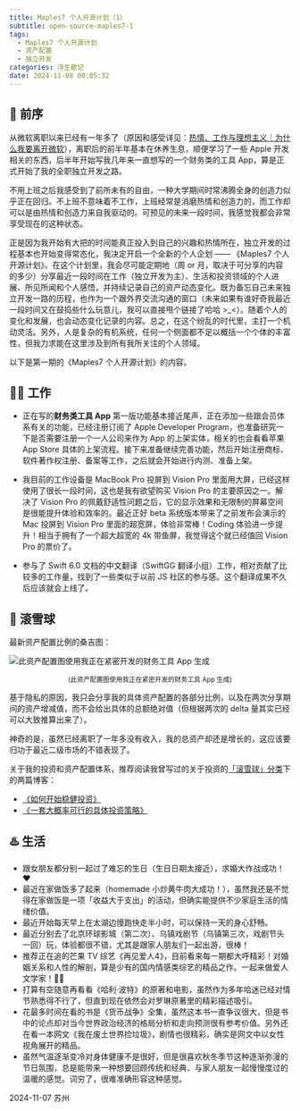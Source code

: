 ```yaml
---
title: Maples7 个人开源计划（1）
subtitle: open-source-maples7-1
tags:
  - Maples7 个人开源计划
  - 资产配置
  - 独立开发
categories: 浮生散记
date: 2024-11-08 00:05:32
---
```


## 📑 前序

从微软离职以来已经有一年多了（原因和感受详见：[热情、工作与理想主义｜为什么我要离开微软](https://maples7.com/2023/07/25/why-i-leave-microsoft/)），离职后的前半年基本在休养生息，顺便学习了一些 Apple 开发相关的东西，后半年开始写我几年来一直想写的一个财务类的工具 App，算是正式开始了我的全职独立开发之路。

不用上班之后我感受到了前所未有的自由，一种大学期间时常沸腾全身的创造力似乎正在回归。不上班不意味着不工作，上班经常是消磨热情和创造力的，而工作却可以是由热情和创造力来自我驱动的。可预见的未来一段时间，我感觉我都会非常享受现在的这种状态。

正是因为我开始有大把的时间能真正投入到自己的兴趣和热情所在，独立开发的过程基本也开始变得常态化，我决定开启一个全新的个人企划 —— 《Maples7 个人开源计划》。在这个计划里，我会尽可能定期地（周 or 月，取决于可分享的内容的多少）分享最近一段时间在工作（独立开发为主）、生活和投资领域的个人进展、所见所闻和个人感悟，并持续记录自己的资产动态变化。既为备忘自己未来独立开发一路的历程，也作为一个跟外界交流沟通的窗口（未来如果有谁好奇我最近一段时间又在鼓捣些什么玩意儿，我可以直接甩个链接了哈哈 >_<）。随着个人的变化和发展，也会动态变化记录的内容。总之，在这个纷乱的时代里，主打一个机动灵活。另外，人是复杂的有机系统，任何一个侧面都不足以概括一个个体的丰富性，但我力求能在这里涉及到所有我所关注的个人领域。

<!-- more -->

以下是第一期的《Maples7 个人开源计划》的内容。

## 🧑‍💻 工作

- 正在写的**财务类工具 App** 第一版功能基本接近尾声，正在添加一些跟会员体系有关的功能，已经注册订阅了 Apple Developer Program，也准备研究一下是否需要注册一个一人公司来作为 App 的上架实体，相关的也会看看苹果 App Store 具体的上架流程。接下来准备继续完善功能，然后开始注册商标、软件著作权注册、备案等工作，之后就会开始进行内测、准备上架。

- 我目前的工作设备是 MacBook Pro 投屏到 Vision Pro 里面用大屏，已经这样使用了很长一段时间，这也是我有欲望购买 Vision Pro 的主要原因之一。解决了 Vision Pro 的佩戴舒适性问题之后，它的显示效果和无限制的屏幕空间是很能提升体验和效率的。最近正好 beta 系统版本带来了之前发布会演示的 Mac 投屏到 Vision Pro 里面的超宽屏，体验非常棒！Coding 体验进一步提升！相当于拥有了一个超大超宽的 4k 带鱼屏，我觉得这个就已经值回 Vision Pro 的票价了。

- 参与了 Swift 6.0 文档的中文翻译（SwiftGG 翻译小组）工作，相对贡献了比较多的工作量，找到了一些类似于以前 JS 社区的参与感。这个翻译成果不久后应该就会上线了。

## 🎲 滚雪球

最新资产配置比例的桑吉图：

![此资产配置图使用我正在紧密开发的财务工具 App 生成](https://s2.loli.net/2024/11/08/CQgmSMzv24aHBVo.jpg)
<center><small>(此资产配置图使用我正在紧密开发的财务工具 App 生成)</small></center>

基于隐私的原因，我只会分享我的具体资产配置的各部分比例，以及在两次分享期间的资产增减值，而不会给出具体的总额绝对值（但根据两次的 delta 量其实已经可以大致推算出来了）。

神奇的是，虽然已经离职了一年多没有收入，我的总资产却还是增长的，这应该要归功于最近二级市场的不错表现了。

关于我的投资和资产配置体系，推荐阅读我曾写过的关于投资的[「滚雪球」分类](https://maples7.com/categories/滚雪球/)下的两篇博客：

- [《如何开始稳健投资》](https://maples7.com/2022/03/13/how-to-start-investing-soundly/)
- [《一套大概率可行的具体投资策略》](https://maples7.com/2022/08/20/a-specific-investment-strategy/)

## ♨️ 生活

- 跟女朋友都分别一起过了难忘的生日（生日日期太接近），求婚大作战成功！❤️
- 最近在家做饭多了起来（homemade 小炒黄牛肉大成功！），虽然我还是不觉得在家做饭是一项「收益大于支出」的活动，但确实能提供不少家庭生活的情绪价值。
- 最近开始每天早上在太湖边慢跑快走半小时，可以保持一天的身心舒畅。
- 最近分别去了北京环球影城（第二次）、乌镇戏剧节（乌镇第三次，戏剧节头一回）玩，体验都很不错，尤其是跟家人朋友们一起出游，很棒！
- 推荐正在追的芒果 TV 综艺《再见爱人4》，目前看来每一期都大呼精彩！对婚姻关系和人性的解剖，算是少有的国内情感类综艺的精品之作。一起来做爱人文学家！😶‍🌫️
- 打算有空随意再看看《哈利·波特》的原著和电影，虽然作为多年哈迷已经对情节熟悉得不行了，但直到现在依然会对罗琳原著里的精彩描述吸引。
- 花最多时间在看的书是《货币战争》全集，虽然这本书一直争议很大，但是书中的论点却对当今世界政治经济的格局分析和走向预测很有参考价值。另外还在看一本网文《我在废土世界捡垃圾》，剧情也很精彩，确实是网文中以女性视角展开的精品。
- 虽然气温逐渐变冷对身体健康不是很好，但是很喜欢秋冬季节这种逐渐弥漫的节日氛围，总是能带来一种想要回顾传统和经典、与家人朋友一起慢慢度过的温暖的感觉。词穷了，很难准确形容这种感觉。

2024-11-07
苏州
